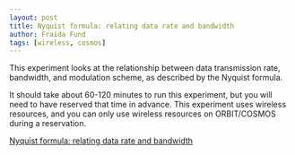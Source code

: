 ```yaml
---
layout: post
title: Nyquist formula: relating data rate and bandwidth
author: Fraida Fund
tags: [wireless, cosmos]
---
```


This experiment looks at the relationship between data transmission rate, bandwidth, and modulation scheme, as described by the Nyquist formula.

It should take about 60-120 minutes to run this experiment, but you will need to have reserved that time in advance. This experiment uses wireless resources, and you can only use wireless resources on ORBIT/COSMOS during a reservation.

[Nyquist formula: relating data rate and bandwidth](https://witestlab.poly.edu/blog/nyquist-formula-relating-data-rate-and-bandwidth/)
